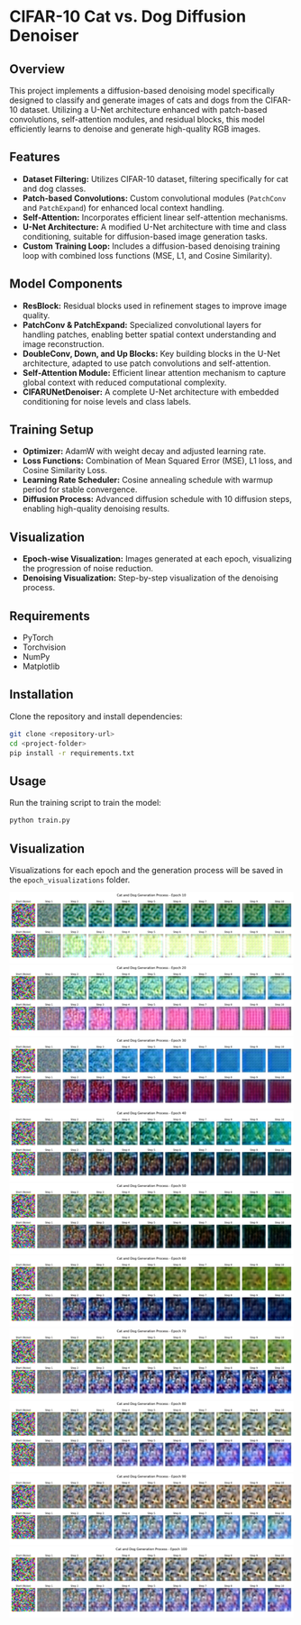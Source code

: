 # CIFAR-10 Cat vs. Dog Diffusion Denoiser

## Overview

This project implements a diffusion-based denoising model specifically designed to classify and generate images of cats and dogs from the CIFAR-10 dataset. Utilizing a U-Net architecture enhanced with patch-based convolutions, self-attention modules, and residual blocks, this model efficiently learns to denoise and generate high-quality RGB images.

## Features

- **Dataset Filtering:** Utilizes CIFAR-10 dataset, filtering specifically for cat and dog classes.
- **Patch-based Convolutions:** Custom convolutional modules (`PatchConv` and `PatchExpand`) for enhanced local context handling.
- **Self-Attention:** Incorporates efficient linear self-attention mechanisms.
- **U-Net Architecture:** A modified U-Net architecture with time and class conditioning, suitable for diffusion-based image generation tasks.
- **Custom Training Loop:** Includes a diffusion-based denoising training loop with combined loss functions (MSE, L1, and Cosine Similarity).

## Model Components

- **ResBlock:** Residual blocks used in refinement stages to improve image quality.
- **PatchConv & PatchExpand:** Specialized convolutional layers for handling patches, enabling better spatial context understanding and image reconstruction.
- **DoubleConv, Down, and Up Blocks:** Key building blocks in the U-Net architecture, adapted to use patch convolutions and self-attention.
- **Self-Attention Module:** Efficient linear attention mechanism to capture global context with reduced computational complexity.
- **CIFARUNetDenoiser:** A complete U-Net architecture with embedded conditioning for noise levels and class labels.

## Training Setup

- **Optimizer:** AdamW with weight decay and adjusted learning rate.
- **Loss Functions:** Combination of Mean Squared Error (MSE), L1 loss, and Cosine Similarity Loss.
- **Learning Rate Scheduler:** Cosine annealing schedule with warmup period for stable convergence.
- **Diffusion Process:** Advanced diffusion schedule with 10 diffusion steps, enabling high-quality denoising results.

## Visualization

- **Epoch-wise Visualization:** Images generated at each epoch, visualizing the progression of noise reduction.
- **Denoising Visualization:** Step-by-step visualization of the denoising process.

## Requirements

- PyTorch
- Torchvision
- NumPy
- Matplotlib

## Installation

Clone the repository and install dependencies:

```bash
git clone <repository-url>
cd <project-folder>
pip install -r requirements.txt
```

## Usage

Run the training script to train the model:

```bash
python train.py
```

## Visualization

Visualizations for each epoch and the generation process will be saved in the `epoch_visualizations` folder.

![](https://github.com/ynyeh0221/CIFAR10-cat-dog-generative-diffusion/blob/main/Transformer/v5/output/epoch_10_generation.png)
![](https://github.com/ynyeh0221/CIFAR10-cat-dog-generative-diffusion/blob/main/Transformer/v5/output/epoch_20_generation.png)
![](https://github.com/ynyeh0221/CIFAR10-cat-dog-generative-diffusion/blob/main/Transformer/v5/output/epoch_30_generation.png)
![](https://github.com/ynyeh0221/CIFAR10-cat-dog-generative-diffusion/blob/main/Transformer/v5/output/epoch_40_generation.png)
![](https://github.com/ynyeh0221/CIFAR10-cat-dog-generative-diffusion/blob/main/Transformer/v5/output/epoch_50_generation.png)
![](https://github.com/ynyeh0221/CIFAR10-cat-dog-generative-diffusion/blob/main/Transformer/v5/output/epoch_60_generation.png)
![](https://github.com/ynyeh0221/CIFAR10-cat-dog-generative-diffusion/blob/main/Transformer/v5/output/epoch_70_generation.png)
![](https://github.com/ynyeh0221/CIFAR10-cat-dog-generative-diffusion/blob/main/Transformer/v5/output/epoch_80_generation.png)
![](https://github.com/ynyeh0221/CIFAR10-cat-dog-generative-diffusion/blob/main/Transformer/v5/output/epoch_90_generation.png)
![](https://github.com/ynyeh0221/CIFAR10-cat-dog-generative-diffusion/blob/main/Transformer/v5/output/epoch_100_generation.png)

